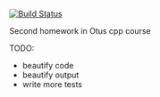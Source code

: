 [![Build Status](https://travis-ci.com/BorisTestov/cpp_allocators.svg?branch=master)](https://travis-ci.com/BorisTestov/cpp_allocators)

Second homework in Otus cpp course

TODO:
 * beautify code
 * beautify output
 * write more tests
